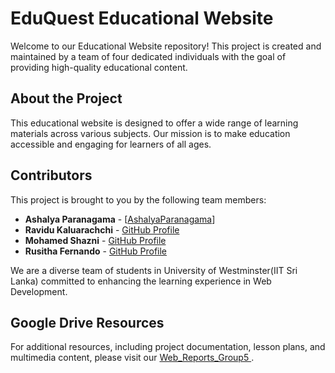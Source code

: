 # EduQuest Educational Website

Welcome to our Educational Website repository! This project is created and maintained by a team of four dedicated individuals with the goal of providing high-quality educational content.

## About the Project

This educational website is designed to offer a wide range of learning materials across various subjects. Our mission is to make education accessible and engaging for learners of all ages.

## Contributors

This project is brought to you by the following team members:

- **Ashalya Paranagama** - [[AshalyaParanagama](https://github.com/AshalyaParanagama)]
- **Ravidu Kaluarachchi** - [GitHub Profile](#)
- **Mohamed Shazni** - [GitHub Profile](#)
- **Rusitha Fernando** - [GitHub Profile](#)

We are a diverse team of students in University of Westminster(IIT Sri Lanka) committed to enhancing the learning experience in Web Development.

## Google Drive Resources

For additional resources, including project documentation, lesson plans, and multimedia content, please visit our [Web_Reports_Group5 ](https://drive.google.com/drive/folders/1_tlGoOEy-IgV7lJNPhQEjPQ-xd-BBSrz?usp=drive_link).



